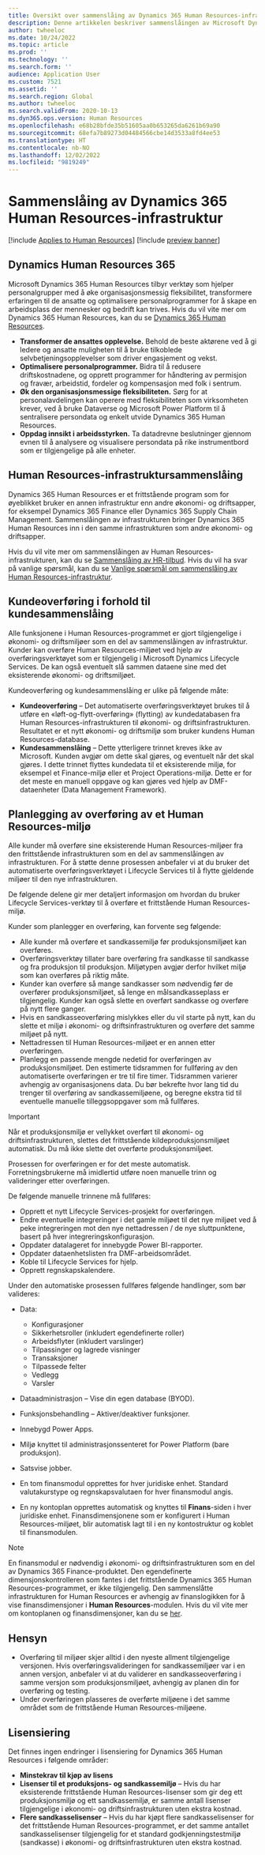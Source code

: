 ```yaml
---
title: Oversikt over sammenslåing av Dynamics 365 Human Resources-infrastruktur
description: Denne artikkelen beskriver sammenslåingen av Microsoft Dynamics 365 Human Resources-infrastruktur.
author: twheeloc
ms.date: 10/24/2022
ms.topic: article
ms.prod: ''
ms.technology: ''
ms.search.form: ''
audience: Application User
ms.custom: 7521
ms.assetid: ''
ms.search.region: Global
ms.author: twheeloc
ms.search.validFrom: 2020-10-13
ms.dyn365.ops.version: Human Resources
ms.openlocfilehash: e68b28bfde35b51605aa0b653265da6261b69a90
ms.sourcegitcommit: 68efa7b89273d04484566cbe14d3533a8fd4ee53
ms.translationtype: HT
ms.contentlocale: nb-NO
ms.lasthandoff: 12/02/2022
ms.locfileid: "9819249"
---
```

# <a name="dynamics-365-human-resources-infrastructure-merge"></a>Sammenslåing av Dynamics 365 Human Resources-infrastruktur 

[!include [Applies to Human Resources](../includes/applies-to-hr.md)]
[!include [preview banner](../includes/preview-banner.md)]

## <a name="dynamics-human-resources-365"></a>Dynamics Human Resources 365

Microsoft Dynamics 365 Human Resources tilbyr verktøy som hjelper personalgrupper med å øke organisasjonsmessig fleksibilitet, transformere erfaringen til de ansatte og optimalisere personalprogrammer for å skape en arbeidsplass der mennesker og bedrift kan trives. Hvis du vil vite mer om Dynamics 365 Human Resources, kan du se [Dynamics 365 Human Resources](https://dynamics.microsoft.com/human-resources/overview/).

- **Transformer de ansattes opplevelse.** Behold de beste aktørene ved å gi ledere og ansatte muligheten til å bruke tilkoblede selvbetjeningsopplevelser som driver engasjement og vekst.
- **Optimalisere personalprogrammer.** Bidra til å redusere driftskostnadene, og opprett programmer for håndtering av permisjon og fravær, arbeidstid, fordeler og kompensasjon med folk i sentrum.
- **Øk den organisasjonsmessige fleksibiliteten.** Sørg for at personalavdelingen kan operere med fleksibiliteten som virksomheten krever, ved å bruke Dataverse og Microsoft Power Platform til å sentralisere persondata og enkelt utvide Dynamics 365 Human Resources.
- **Oppdag innsikt i arbeidsstyrken.** Ta datadrevne beslutninger gjennom evnen til å analysere og visualisere persondata på rike instrumentbord som er tilgjengelige på alle enheter.

## <a name="human-resources-infrastructure-merge"></a>Human Resources-infrastruktursammenslåing

Dynamics 365 Human Resources er et frittstående program som for øyeblikket bruker en annen infrastruktur enn andre økonomi- og driftsapper, for eksempel Dynamics 365 Finance eller Dynamics 365 Supply Chain Management. Sammenslåingen av infrastrukturen bringer Dynamics 365 Human Resources inn i den samme infrastrukturen som andre økonomi- og driftsapper.

Hvis du vil vite mer om sammenslåingen av Human Resources-infrastrukturen, kan du se [Sammenslåing av HR-tilbud](https://cloudblogs.microsoft.com/dynamics365/it/2021/09/15/merging-of-hr-offerings-brings-capabilities-together-for-customers/). Hvis du vil ha svar på vanlige spørsmål, kan du se [Vanlige spørsmål om sammenslåing av Human Resources-infrastruktur](./hr-infrastructure-merge-faq.md).

## <a name="customer-migration-vs-customer-merge"></a>Kundeoverføring i forhold til kundesammenslåing

Alle funksjonene i Human Resources-programmet er gjort tilgjengelige i økonomi- og driftsmiljøer som en del av sammenslåingen av infrastruktur. Kunder kan overføre Human Resources-miljøet ved hjelp av overføringsverktøyet som er tilgjengelig i Microsoft Dynamics Lifecycle Services. De kan også eventuelt slå sammen dataene sine med det eksisterende økonomi- og driftsmiljøet. 

Kundeoverføring og kundesammenslåing er ulike på følgende måte:

- **Kundeoverføring** – Det automatiserte overføringsverktøyet brukes til å utføre en «løft-og-flytt-overføring» (flytting) av kundedatabasen fra Human Resources-infrastrukturen til økonomi- og driftsinfrastrukturen. Resultatet er et nytt økonomi- og driftsmiljø som bruker kundens Human Resources-database. 
- **Kundesammenslåing** – Dette ytterligere trinnet kreves ikke av Microsoft. Kunden avgjør om dette skal gjøres, og eventuelt når det skal gjøres. I dette trinnet flyttes kundedata til et eksisterende miljø, for eksempel et Finance-miljø eller et Project Operations-miljø. Dette er for det meste en manuell oppgave og kan gjøres ved hjelp av DMF-dataenheter (Data Management Framework). 

## <a name="planning-a-human-resources-environment-migration"></a>Planlegging av overføring av et Human Resources-miljø

Alle kunder må overføre sine eksisterende Human Resources-miljøer fra den frittstående infrastrukturen som en del av sammenslåingen av infrastrukturen. For å støtte denne prosessen anbefaler vi at du bruker det automatiserte overføringsverktøyet i Lifecycle Services til å flytte gjeldende miljøer til den nye infrastrukturen. 

De følgende delene gir mer detaljert informasjon om hvordan du bruker Lifecycle Services-verktøy til å overføre et frittstående Human Resources-miljø. 

Kunder som planlegger en overføring, kan forvente seg følgende:

- Alle kunder må overføre et sandkassemiljø før produksjonsmiljøet kan overføres. 
- Overføringsverktøy tillater bare overføring fra sandkasse til sandkasse og fra produksjon til produksjon. Miljøtypen avgjør derfor hvilket miljø som kan overføres på riktig måte. 
- Kunder kan overføre så mange sandkasser som nødvendig før de overfører produksjonsmiljøet, så lenge en målsandkasseplass er tilgjengelig. Kunder kan også slette en overført sandkasse og overføre på nytt flere ganger. 
- Hvis en sandkasseoverføring mislykkes eller du vil starte på nytt, kan du slette et miljø i økonomi- og driftsinfrastrukturen og overføre det samme miljøet på nytt.
- Nettadressen til Human Resources-miljøet er en annen etter overføringen.
- Planlegg en passende mengde nedetid for overføringen av produksjonsmiljøet. Den estimerte tidsrammen for fullføring av den automatiserte overføringen er tre til fire timer. Tidsrammen varierer avhengig av organisasjonens data. Du bør bekrefte hvor lang tid du trenger til overføring av sandkassemiljøene, og beregne ekstra tid til eventuelle manuelle tilleggsoppgaver som må fullføres.

> [!IMPORTANT] 
> Når et produksjonsmiljø er vellykket overført til økonomi- og driftsinfrastrukturen, slettes det frittstående kildeproduksjonsmiljøet automatisk. Du må ikke slette det overførte produksjonsmiljøet. 

Prosessen for overføringen er for det meste automatisk. Forretningsbrukerne må imidlertid utføre noen manuelle trinn og valideringer etter overføringen.

De følgende manuelle trinnene må fullføres:

- Opprett et nytt Lifecycle Services-prosjekt for overføringen.
- Endre eventuelle integreringer i det gamle miljøet til det nye miljøet ved å peke integreringen mot den nye nettadressen / de nye sluttpunktene, basert på hver integreringskonfigurasjon.
- Oppdater datalageret for innebygde Power BI-rapporter.
- Oppdater dataenhetslisten fra DMF-arbeidsområdet.
- Koble til Lifecycle Services for hjelp.
- Opprett regnskapskalendere.

Under den automatiske prosessen fullføres følgende handlinger, som bør valideres:

- Data:

    - Konfigurasjoner
    - Sikkerhetsroller (inkludert egendefinerte roller)
    - Arbeidsflyter (inkludert varslinger)
    - Tilpassinger og lagrede visninger
    - Transaksjoner
    - Tilpassede felter
    - Vedlegg
    - Varsler

- Dataadministrasjon – Vise din egen database (BYOD).
- Funksjonsbehandling – Aktiver/deaktiver funksjoner.
- Innebygd Power Apps.
- Miljø knyttet til administrasjonssenteret for Power Platform (bare produksjon).
- Satsvise jobber.
- En tom finansmodul opprettes for hver juridiske enhet. Standard valutakurstype og regnskapsvalutaen for hver finansmodul angis.
- En ny kontoplan opprettes automatisk og knyttes til **Finans**-siden i hver juridiske enhet. Finansdimensjonene som er konfigurert i Human Resources-miljøet, blir automatisk lagt til i en ny kontostruktur og koblet til finansmodulen. 

> [!NOTE]
> En finansmodul er nødvendig i økonomi- og driftsinfrastrukturen som en del av Dynamics 365 Finance-produktet. Den egendefinerte dimensjonskontrolleren som fantes i det frittstående Dynamics 365 Human Resources-programmet, er ikke tilgjengelig. Den sammenslåtte infrastrukturen for Human Resources er avhengig av finanslogikken for å vise finansdimensjoner i **Human Resources**-modulen. Hvis du vil vite mer om kontoplanen og finansdimensjoner, kan du se [her](../finance/general-ledger/plan-chart-of-accounts.md). 

## <a name="considerations"></a>Hensyn

- Overføring til miljøer skjer alltid i den nyeste allment tilgjengelige versjonen. Hvis overføringsvalideringen for sandkassemiljøer var i en annen versjon, anbefaler vi at du validerer en sandkasseoverføring i samme versjon som produksjonsmiljøet, avhengig av planen din for overføring og testing. 
- Under overføringen plasseres de overførte miljøene i det samme området som de frittstående Human Resources-miljøene.

## <a name="licensing"></a>Lisensiering

Det finnes ingen endringer i lisensiering for Dynamics 365 Human Resources i følgende områder: 

- **Minstekrav til kjøp av lisens**
- **Lisenser til et produksjons- og sandkassemiljø** – Hvis du har eksisterende frittstående Human Resources-lisenser som gir deg ett produksjonsmiljø og ett sandkassemiljø, er samme antall lisenser tilgjengelige i økonomi- og driftsinfrastrukturen uten ekstra kostnad.
- **Flere sandkasselisenser** – Hvis du har kjøpt flere sandkasselisenser for det frittstående Human Resources-programmet, er det samme antallet sandkasselisenser tilgjengelig for et standard godkjenningstestmiljø (sandkasse) i økonomi- og driftsinfrastrukturen uten ekstra kostnad. 
